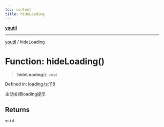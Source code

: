 ```yaml
---
toc: content
title: hideLoading
---
```

[**youtil**](../README.md)

***

[youtil](../globals.md) / hideLoading

# Function: hideLoading()

> **hideLoading**(): `void`

Defined in: [loading.ts:118](https://github.com/sxei/youtil/blob/504e940dd531066db1982fbf39deebbbf978dd5a/src/loading.ts#L118)

主动关闭loading提示

## Returns

`void`
